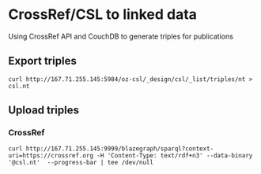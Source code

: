 # CrossRef/CSL to linked data

Using CrossRef API and CouchDB to generate triples for publications

## Export triples

```
curl http://167.71.255.145:5984/oz-csl/_design/csl/_list/triples/nt > csl.nt
```

## Upload triples

### CrossRef

```
curl http://167.71.255.145:9999/blazegraph/sparql?context-uri=https://crossref.org -H 'Content-Type: text/rdf+n3' --data-binary '@csl.nt'  --progress-bar | tee /dev/null
```